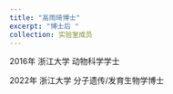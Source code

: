 ```yaml
---
title: "高雨琦博士"
excerpt: "博士后 "
collection: 实验室成员
---
```


 
2016年 浙江大学      动物科学学士


2022年 浙江大学    分子遗传/发育生物学博士
